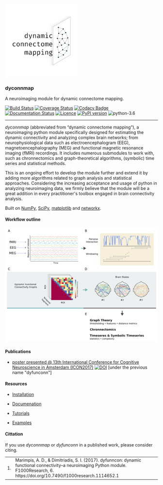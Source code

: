 <img src="logo/logo_640.png" width="240" height="240">


### dyconnmap
A neuroimaging module for dynamic connectome mapping.

[![Build Status](https://travis-ci.org/makism/dyconnmap.svg?branch=master)](https://travis-ci.org/makism/dyconnmap) [![Coverage Status](https://coveralls.io/repos/github/makism/dyconnmap/badge.svg?branch=master)](https://coveralls.io/github/makism/dyconnmap?branch=master) [![Codacy Badge](https://api.codacy.com/project/badge/Grade/70dff7603f5849f79e703f852d1b5ae3)](https://www.codacy.com/app/makism/dyconnmap?utm_source=github.com&amp;utm_medium=referral&amp;utm_content=makism/dyconnmap&amp;utm_campaign=Badge_Grade) [![Documentation Status](https://readthedocs.org/projects/dyfunconn/badge/?version=latest)](https://dyfunconn.readthedocs.io/?badge=latest)
 [![Licence](https://img.shields.io/badge/Licence-BSD-blue.svg)](https://opensource.org/licenses/BSD-3-Clause) [![PyPI version](https://badge.fury.io/py/dyconnmap.svg)](https://badge.fury.io/py/dyconnmap) ![python-3.6](https://img.shields.io/badge/python-3.6-blue.svg)

---


_dyconnmap_ (abbreviated from “dynamic connectome mapping”), a neuroimaging python module specifically designed for estimating the dynamic connectivity and analyzing complex brain networks; from neurophysiological data such as electroencephalogram (EEG), magnetoencephalography (MEG) and functional magnetic resonance imaging (fMRI) recordings. It includes numerous submodules to work with, such as chronnectomics and graph-theoretical algorithms, (symbolic) time series and statistical methods.

This is an ongoing effort to develop the module further and extend it by adding more algorithms related to graph analysis and statistical approaches. Considering the increasing acceptance and usage of python in analyzing neuroimaging data, we firmly believe that the module will be a great addition in every practitioner's toolbox engaged in brain connectivity analysis.

Built on [NumPy](http://www.numpy.org/), [SciPy](http://www.scipy.org/), [matplotlib](http://matplotlib.org/) and [networkx](https://networkx.github.io/).

#### Workflow outline

![workflow](docs/v2_pipeline.png)


#### Publications

* [poster presented @ 13th International Conference for Cognitive Neuroscience in Amsterdam \(ICON2017\)](https://f1000research.com/posters/6-1638) [![DOI](https://img.shields.io/badge/DOI-10.7490%2Ff1000research.1114652.1-blue.svg)](http://dx.doi.org/10.7490/f1000research.1114652.1) [under the previous name "dyfunconn"]

#### Resources

* [Installation](https://github.com/makism/dyconnmap/blob/master/INSTALL.md)

* [Documenation](http://dyconnmap.readthedocs.io/?badge=latest)

* [Tutorials](https://github.com/makism/dyconnmap/tree/master/tutorials)

* [Examples](https://github.com/makism/dyconnmap/tree/master/examples)


#### Cittation

If you use _dyconnmap_ or _dyfunconn_ in a published work, please consider citing.

<table align="center">
    <tr>
        <td align="left">1.</td>
        <td align="left">Marimpis, A. D., & Dimitriadis, S. I. (2017). dyfunncon: dynamic functional connectivity–a neuroimaging Python module. F1000Research, 6. https://doi.org/10.7490/f1000research.1114652.1</td>
    </tr>
</table>

